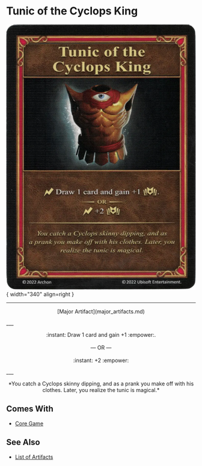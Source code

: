 # Tunic of the Cyclops King

![Tunic of the Cyclops King](../assets/artifacts_major-tunic_of_the_cyclops_king.webp){ width="340" align=right }
___
<p style="text-align: center;" markdown>[Major Artifact](major_artifacts.md)</p>
___
<p style="text-align: center;" markdown>:instant: Draw 1 card and gain +1 :empower:.<br><br>— OR —<br><br>:instant: +2 :empower:</p>
___
<p style="text-align: center;" markdown>*You catch a Cyclops skinny dipping, and as a prank you make off with his clothes. Later, you realize the tunic is magical.*</p>


## Comes With

- [Core Game](../content.md)


## See Also


- [List of Artifacts](index.md)
